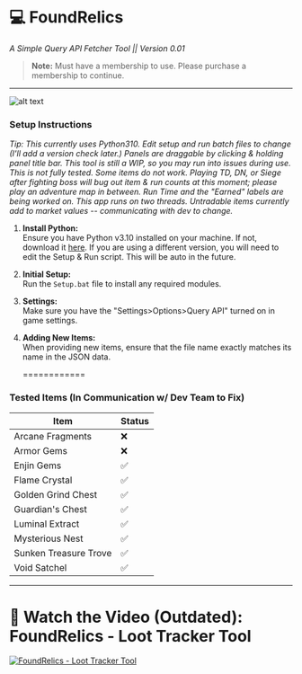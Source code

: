 # 💻 FoundRelics  
_A Simple Query API Fetcher Tool || Version 0.01_

> **Note:** Must have a membership to use. Please purchase a membership to continue.

---

![alt text](https://i.ibb.co/C5ZpZLVC/Lost-Relics-3-8-2025-10-17-56-AM-removebg-preview-1.png)

### Setup Instructions
   *Tip: This currently uses Python310. Edit setup and run batch files to change (I'll add a version check later.)
    Panels are draggable by clicking & holding panel title bar.
    This tool is still a WIP, so you may run into issues during use.
    This is not fully tested. Some items do not work. 
    Playing TD, DN, or Siege after fighting boss will bug out item & run counts at this moment; please play an adventure map in between.
    Run Time and the "Earned" labels are being worked on.
    This app runs on two threads.
    Untradable items currently add to market values -- communicating with dev to change.*

1. **Install Python:**  
   Ensure you have Python v3.10 installed on your machine. If not, download it [here](https://www.python.org/downloads/). If you are using a different version, you will need to edit the Setup & Run script. This will be auto in the future.

2. **Initial Setup:**  
   Run the `Setup.bat` file to install any required modules.

3. **Settings:**  
   Make sure you have the "Settings>Options>Query API" turned on in game settings.

4. **Adding New Items:**  
   When providing new items, ensure that the file name exactly matches its name in the JSON data.

   ============

### Tested Items (In Communication w/ Dev Team to Fix)

| Item                     | Status | 
|--------------------------|--------|
| Arcane Fragments         | ❌     |
| Armor Gems               | ❌     |
| Enjin Gems               | ✅     |
| Flame Crystal            | ✅     |
| Golden Grind Chest       | ✅     |
| Guardian's Chest         | ✅     |
| Luminal Extract          | ✅     |
| Mysterious Nest          | ✅     |
| Sunken Treasure Trove    | ✅     |
| Void Satchel             | ✅     |

---

# 🎥 Watch the Video (Outdated): FoundRelics - Loot Tracker Tool
[![FoundRelics - Loot Tracker Tool](https://img.youtube.com/vi/7pXumxXoP04/maxresdefault.jpg)](https://www.youtube.com/watch?v=7pXumxXoP04)
